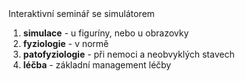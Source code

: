 <div class="w3-margin w3-xxlarge w3-sand w3-padding">
    Interaktivní seminář se simulátorem
    
  1. **simulace** - u figuríny, nebo u obrazovky
  2. **fyziologie** - v normě
  3. **patofyziologie** - při nemoci a neobvyklých stavech
  4. **léčba** - základní management léčby

</div>

